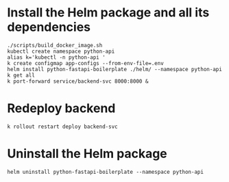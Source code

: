 # Install the Helm package and all its dependencies

```
./scripts/build_docker_image.sh
kubectl create namespace python-api
alias k='kubectl -n python-api '
k create configmap app-configs --from-env-file=.env
helm install python-fastapi-boilerplate ./helm/ --namespace python-api
k get all
k port-forward service/backend-svc 8000:8000 &
```
# Redeploy backend

```
k rollout restart deploy backend-svc
```

# Uninstall the Helm package

```
helm uninstall python-fastapi-boilerplate --namespace python-api
```